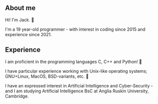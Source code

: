 <h2> About me </h2>

Hi! I'm Jack. 👋

I'm a 19 year-old programmer - with interest in coding since 2015 and experience since 2021.

<h2> Experience </h2>

<p> I am proficient in the programming languages C, C++ and Python! 🐍 </p>
<p> I have particular experience working with Unix-like operating systems; GNU+Linux, MacOS, BSD-variants, etc. 🐧 </p>
<p> I have an expressed interest in Artificial Intelligence and Cyber-Security - and I am studying Artificial Intelligence BsC at Anglia Ruskin University, Cambridge. </p>
